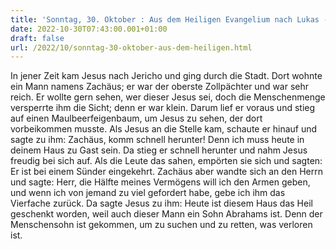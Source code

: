 ```yaml
---
title: 'Sonntag, 30. Oktober : Aus dem Heiligen Evangelium nach Lukas - Lk 19,1-10.'
date: 2022-10-30T07:43:00.001+01:00
draft: false
url: /2022/10/sonntag-30-oktober-aus-dem-heiligen.html
---
```


In jener Zeit kam Jesus nach Jericho und ging durch die Stadt. Dort wohnte ein Mann namens Zachäus; er war der oberste Zollpächter und war sehr reich. Er wollte gern sehen, wer dieser Jesus sei, doch die Menschenmenge versperrte ihm die Sicht; denn er war klein. Darum lief er voraus und stieg auf einen Maulbeerfeigenbaum, um Jesus zu sehen, der dort vorbeikommen musste. Als Jesus an die Stelle kam, schaute er hinauf und sagte zu ihm: Zachäus, komm schnell herunter! Denn ich muss heute in deinem Haus zu Gast sein. Da stieg er schnell herunter und nahm Jesus freudig bei sich auf. Als die Leute das sahen, empörten sie sich und sagten: Er ist bei einem Sünder eingekehrt. Zachäus aber wandte sich an den Herrn und sagte: Herr, die Hälfte meines Vermögens will ich den Armen geben, und wenn ich von jemand zu viel gefordert habe, gebe ich ihm das Vierfache zurück. Da sagte Jesus zu ihm: Heute ist diesem Haus das Heil geschenkt worden, weil auch dieser Mann ein Sohn Abrahams ist. Denn der Menschensohn ist gekommen, um zu suchen und zu retten, was verloren ist.